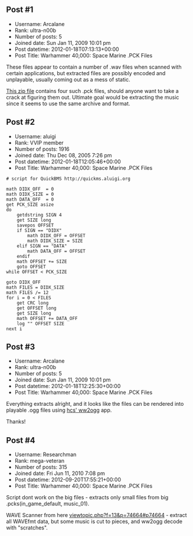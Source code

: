 ## Post #1
- Username: Arcalane
- Rank: ultra-n00b
- Number of posts: 5
- Joined date: Sun Jan 11, 2009 10:01 pm
- Post datetime: 2012-01-18T07:13:13+00:00
- Post Title: Warhammer 40,000: Space Marine .PCK Files

These files appear to contain a number of .wav files when scanned with certain applications, but extracted files are possibly encoded and unplayable, usually coming out as a mess of static.

[This zip file](http://www.mediafire.com/download.php?jov3i6fm5giupb1) contains four such .pck files, should anyone want to take a crack at figuring them out. Ultimate goal would be extracting the music since it seems to use the same archive and format.
## Post #2
- Username: aluigi
- Rank: VVIP member
- Number of posts: 1916
- Joined date: Thu Dec 08, 2005 7:26 pm
- Post datetime: 2012-01-18T12:05:46+00:00
- Post Title: Warhammer 40,000: Space Marine .PCK Files

```
# script for QuickBMS http://quickms.aluigi.org

math DIDX_OFF  = 0
math DIDX_SIZE = 0
math DATA_OFF  = 0
get PCK_SIZE asize
do
    getdstring SIGN 4
    get SIZE long
    savepos OFFSET
    if SIGN == "DIDX"
        math DIDX_OFF = OFFSET
        math DIDX_SIZE = SIZE
    elif SIGN == "DATA"
        math DATA_OFF = OFFSET
    endif
    math OFFSET += SIZE
    goto OFFSET
while OFFSET < PCK_SIZE

goto DIDX_OFF
math FILES = DIDX_SIZE
math FILES /= 12
for i = 0 < FILES
    get CRC long
    get OFFSET long
    get SIZE long
    math OFFSET += DATA_OFF
    log "" OFFSET SIZE
next i
```
## Post #3
- Username: Arcalane
- Rank: ultra-n00b
- Number of posts: 5
- Joined date: Sun Jan 11, 2009 10:01 pm
- Post datetime: 2012-01-18T12:25:30+00:00
- Post Title: Warhammer 40,000: Space Marine .PCK Files

Everything extracts alright, and it looks like the files can be rendered into playable .ogg files using [hcs' ww2ogg](http://hcs64.com/vgm_ripping.html) app.

Thanks!
## Post #4
- Username: Researchman
- Rank: mega-veteran
- Number of posts: 315
- Joined date: Fri Jun 11, 2010 7:08 pm
- Post datetime: 2012-09-20T17:55:21+00:00
- Post Title: Warhammer 40,000: Space Marine .PCK Files

Script dont work on the big files - extracts only small files from big .pcks(in_game_default, music_01).

WAVE Scanner from here [viewtopic.php?f=13&p=74664#p74664](http://forum.xentax.com/viewtopic.php?f=13&p=74664#p74664) - extract all WAVEfmt data, but some music is cut to pieces, and ww2ogg decode with "scratches".
